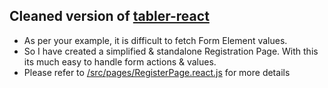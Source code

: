 ## Cleaned version of [tabler-react](#https://tabler.github.io/tabler-react)

- As per your example, it is difficult to fetch Form Element values.
- So I have created a simplified & standalone Registration Page. With this its much easy to handle form actions & values.
- Please refer to [/src/pages/RegisterPage.react.js](#https://github.com/sparkleptic/m1/blob/master/src/pages/RegisterPage.react.js) for more details